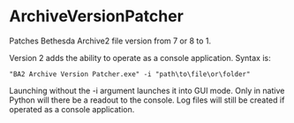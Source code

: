 # ArchiveVersionPatcher
Patches Bethesda Archive2 file version from 7 or 8 to 1.

Version 2 adds the ability to operate as a console application. Syntax is:
```
"BA2 Archive Version Patcher.exe" -i "path\to\file\or\folder"
```
Launching without the -i argument launches it into GUI mode. Only in native Python will there be a readout to the console. Log files will still be created if operated as a console application.